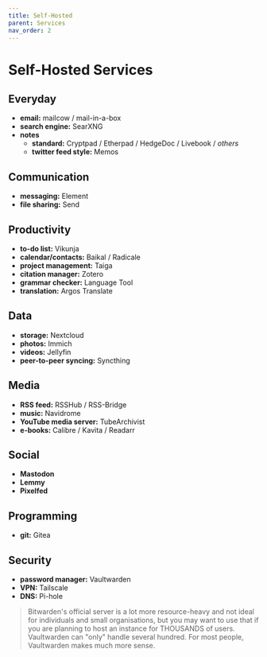 ```yaml
---
title: Self-Hosted
parent: Services
nav_order: 2
---
```

# Self-Hosted Services

## Everyday

- **email:** mailcow / mail-in-a-box
- **search engine:** SearXNG
- **notes** 
	- **standard:** Cryptpad / Etherpad / HedgeDoc / Livebook / *others*
	- **twitter feed style:** Memos

## Communication

- **messaging:** Element
- **file sharing:** Send

## Productivity

- **to-do list:** Vikunja
- **calendar/contacts:** Baikal / Radicale
- **project management:** Taiga
- **citation manager:** Zotero
- **grammar checker:** Language Tool
- **translation:** Argos Translate

## Data

- **storage:** Nextcloud
- **photos:** Immich
- **videos:** Jellyfin
- **peer-to-peer syncing:** Syncthing

## Media

- **RSS feed:** RSSHub / RSS-Bridge
- **music:** Navidrome
- **YouTube media server:** TubeArchivist
- **e-books:** Calibre / Kavita / Readarr

## Social

- **Mastodon**
- **Lemmy**
- **Pixelfed**

## Programming

- **git:** Gitea

## Security

- **password manager:** Vaultwarden
- **VPN:** Tailscale
- **DNS:** Pi-hole

> Bitwarden's official server is a lot more resource-heavy and not ideal for individuals and small organisations, but you may want to use that if you are planning to host an instance for THOUSANDS of users. Vaultwarden can "only" handle several hundred. For most people, Vaultwarden makes much more sense.
